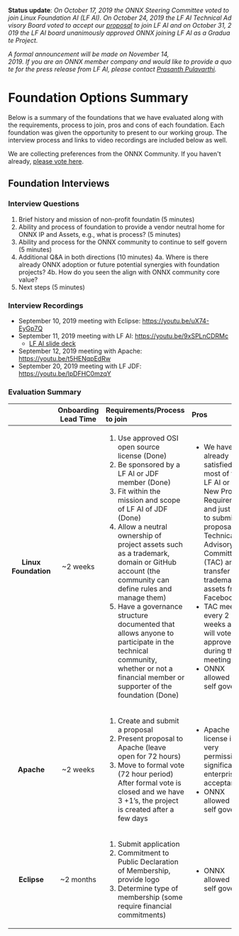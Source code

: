 <!--- SPDX-License-Identifier: Apache-2.0 -->

__Status update__: _On October 17, 2019 the ONNX Steering Committee voted to join Linux Foundation AI (LF AI). On October 24, 2019 the LF AI Technical Advisory Board voted to accept our [proposal](https://github.com/lfai/proposing-projects/blob/master/proposals/onnx.adoc) to join LF AI and on October 31, 2019 the LF AI board unanimously approved ONNX joining LF AI as a Graduate Project._

_A formal announcement will be made on November 14, 2019. If you are an ONNX member company and would like to provide a quote for the press release from LF AI, please contact [Prasanth Pulavarthi](mailto:Prasanth.Pulavarthi@microsoft.com)._

# Foundation Options Summary

Below is a summary of the foundations that we have evaluated along with the requirements, process to join, pros and cons of each foundation. Each foundation was given the opportunity to present to our working group. The interview process and links to video recordings are included below as well.

We are collecting preferences from the ONNX Community. If you haven't already, [please vote here](https://forms.gle/A4XnYRC2WHGRbQWn9).

## Foundation Interviews

### Interview Questions
1. Brief history and mission of non-profit foundatin (5 minutes)
2. Ability and process of foundation to provide a vendor neutral home for ONNX IP and Assets, e.g., what is process? (5 minutes)
3. Ability and process for the ONNX community to continue to self govern (5 minutes)
4. Additional Q&A in both directions (10 minutes)
    4a. Where is there already ONNX adoption or future potential synergies with foundation projects?
    4b. How do you seen the align with ONNX community core value?
5. Next steps (5 minutes)

### Interview Recordings
* September 10, 2019 meeting with Eclipse: https://youtu.be/uX74-EyGp7Q
* September 11, 2019 meeting with LF AI: https://youtu.be/9xSPLnCDRMc
    * [LF AI slide deck](https://github.com/onnx/working-groups/blob/master/foundation/LF%20AI%20-%20ONNX%20Community%20Discussion.pdf)
* September 12, 2019 meeting with Apache: https://youtu.be/t5HENqpEdRw
* September 20, 2019 meeting with LF JDF: https://youtu.be/IpDFHC0mzqY


### Evaluation Summary
| | Onboarding Lead Time | Requirements/Process to join | Pros | Cons |
|:-----------:|:-----:|:-------------------|:------|:------------------------------------------------------------------------------|
|   **Linux Foundation**   |       ~2 weeks       | <ol><li>Use approved OSI open source license (Done)</li> <li>Be sponsored by a LF AI or JDF member (Done)</li> <li>Fit within the mission and scope of LF AI of JDF (Done)</li> <li>Allow a neutral ownership of project assets such as a trademark, domain or GitHub account (the community can define rules and manage them)</li> <li>Have a governance structure documented that allows anyone to participate in the technical community, whether or not a financial member or supporter of the foundation (Done)</li></ol> | <ul><li>We have already satisfied most of the LF AI or JDF New Project Requirements and just need to submit a proposal to Technical Advisory Committee (TAC) and transfer of trademark assets from Facebook</li> <li>TAC meets every 2 weeks and will vote to approve during their meeting</li> <li>ONNX allowed to self govern</li></ul> |
|   **Apache**  |       ~2 weeks       | <ol><li>Create and submit a proposal </li> <li>Present proposal to Apache (leave open for 72 hours)</li> <li>Move to formal vote (72 hour period)</li>After formal vote is closed and we have 3 +1’s, the project is created after a few days</li></ol>| <ul><li>Apache license is very permissive, significant enterprise acceptance</li> <li>ONNX allowed to self govern</ul></li>| <ul><li>Process to join is more complex than other options (LF AI or JDF)</ul></li> |
|  **Eclipse**  |       ~2 months      | <ol><li>Submit application</li> <li>Commitment to Public Declaration of Membership, provide logo</li> <li>Determine type of membership (some require financial commitments)</li></ol>| <ul><li>ONNX allowed to self govern</ul></li> | <ul><li>Lead time is longer than other options (Apache, LF AI or JDF)</li></ul>|
